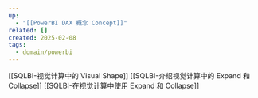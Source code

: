 ```yaml
---
up:
  - "[[PowerBI DAX 概念 Concept]]"
related: []
created: 2025-02-08
tags:
  - domain/powerbi
---
```

[[SQLBI-视觉计算中的 Visual Shape]]
[[SQLBI-介绍视觉计算中的 Expand 和 Collapse]]
[[SQLBI-在视觉计算中使用 Expand 和 Collapse]]

